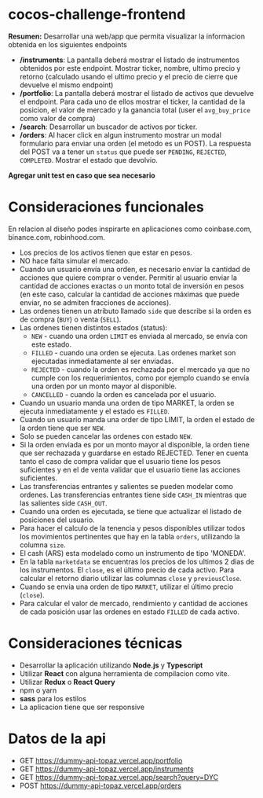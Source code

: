 # cocos-challenge-frontend

**Resumen:**
Desarrollar una web/app que permita visualizar la informacion obtenida en los siguientes endpoints
- **/instruments**: La pantalla deberá mostrar el listado de instrumentos obtenidos por este endpoint. Mostrar ticker, nombre, ultimo precio y retorno (calculado usando el ultimo precio y el precio de cierre que devuelve el mismo endpoint)
- **/portfolio**: La pantalla deberá mostrar el listado de activos que devuelve el endpoint. Para cada uno de ellos mostrar el ticker, la cantidad de la posicion, el valor de mercado y la ganancia total (user el `avg_buy_price` como valor de compra)
- **/search**: Desarrollar un buscador de activos por ticker.
- **/orders**: Al hacer click en algun instrumento mostrar un modal formulario para enviar una orden (el metodo es un POST). La respuesta del POST va a tener un `status` que puede ser `PENDING`, `REJECTED`, `COMPLETED`. Mostrar el estado que devolvio.

**Agregar unit test en caso que sea necesario**

# Consideraciones funcionales
En relacion al diseño podes inspirarte en aplicaciones como coinbase.com, binance.com, robinhood.com.


- Los precios de los activos tienen que estar en pesos.
- NO hace falta simular el mercado.
- Cuando un usuario envía una orden, es necesario enviar la cantidad de acciones que quiere comprar o vender. Permitir al usuario enviar la cantidad de acciones exactas o un monto total de inversión en pesos (en este caso, calcular la cantidad de acciones máximas que puede enviar, no se admiten fracciones de acciones).
- Las ordenes tienen un atributo llamado `side` que describe si la orden es de compra (`BUY`) o venta (`SELL`).
- Las ordenes tienen distintos estados (status): 
    - `NEW` - cuando una orden `LIMIT` es enviada al mercado, se envía con este estado.
    - `FILLED` - cuando una orden se ejecuta. Las ordenes market son ejecutadas inmediatamente al ser enviadas.
    - `REJECTED` - cuando la orden es rechazada por el mercado ya que no cumple con los requerimientos, como por ejemplo cuando se envía una orden por un monto mayor al disponible.
    - `CANCELLED` - cuando la orden es cancelada por el usuario.
- Cuando un usuario manda una orden de tipo MARKET, la orden se ejecuta inmediatamente y el estado es `FILLED`.
- Cuando un usuario manda una order de tipo LIMIT, la orden el estado de la orden tiene que ser `NEW`.
- Solo se pueden cancelar las ordenes con estado `NEW`.
- Si la orden enviada es por un monto mayor al disponible, la orden tiene que ser rechazada y guardarse en estado REJECTED. Tener en cuenta tanto el caso de compra validar que el usuario tiene los pesos suficientes y en el de venta validar que el usuario tiene las acciones suficientes.
- Las transferencias entrantes y salientes se pueden modelar como ordenes. Las transferencias entrantes tiene side `CASH_IN` mientras que las salientes side `CASH_OUT`.
- Cuando una orden es ejecutada, se tiene que actualizar el listado de posiciones del usuario.
- Para hacer el calculo de la tenencia y pesos disponibles utilizar todos los movimientos pertinentes que hay en la tabla `orders`, utilizando la columna `size`.
- El cash (ARS) esta modelado como un instrumento de tipo 'MONEDA'.
- En la tabla `marketdata` se encuentras los precios de los ultimos 2 dias de los instrumentos. El `close`, es el último precio de cada activo. Para calcular el retorno diario utilizar las columnas `close` y `previousClose`.
- Cuando se envia una orden de tipo `MARKET`, utilizar el último precio (`close`).
- Para calcular el valor de mercado, rendimiento y cantidad de acciones de cada posición usar las ordenes en estado `FILLED` de cada activo.

# Consideraciones técnicas
- Desarrollar la aplicación utilizando **Node.js** y **Typescript**
- Utilizar **React** con alguna herramienta de compilacion como vite.
- Utilizar **Redux** o **React Query**
- npm o yarn
- **sass** para los estilos
- La aplicacion tiene que ser responsive

# Datos de la api
- GET https://dummy-api-topaz.vercel.app/portfolio
- GET https://dummy-api-topaz.vercel.app/instruments
- GET https://dummy-api-topaz.vercel.app/search?query=DYC
- POST https://dummy-api-topaz.vercel.app/orders
